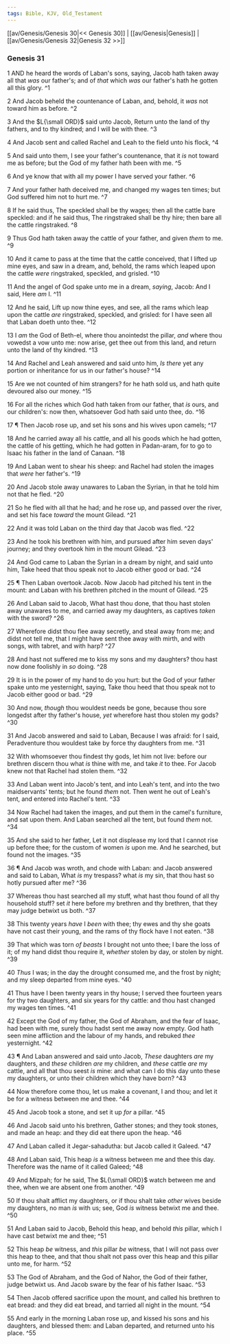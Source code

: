 ```yaml
---
tags: Bible, KJV, Old_Testament
---
```


[[av/Genesis/Genesis 30|<< Genesis 30]] | [[av/Genesis|Genesis]] | [[av/Genesis/Genesis 32|Genesis 32 >>]]

### Genesis 31

1 AND he heard the words of Laban's sons, saying, Jacob hath taken away all that _was_ our father's; and of _that_ which _was_ our father's hath he gotten all this glory. ^1

2 And Jacob beheld the countenance of Laban, and, behold, it _was_ not toward him as before. ^2

3 And the $L{\small ORD}$ said unto Jacob, Return unto the land of thy fathers, and to thy kindred; and I will be with thee. ^3

4 And Jacob sent and called Rachel and Leah to the field unto his flock, ^4

5 And said unto them, I see your father's countenance, that it _is_ not toward me as before; but the God of my father hath been with me. ^5

6 And ye know that with all my power I have served your father. ^6

7 And your father hath deceived me, and changed my wages ten times; but God suffered him not to hurt me. ^7

8 If he said thus, The speckled shall be thy wages; then all the cattle bare speckled: and if he said thus, The ringstraked shall be thy hire; then bare all the cattle ringstraked. ^8

9 Thus God hath taken away the cattle of your father, and given _them_ to me. ^9

10 And it came to pass at the time that the cattle conceived, that I lifted up mine eyes, and saw in a dream, and, behold, the rams which leaped upon the cattle _were_ ringstraked, speckled, and grisled. ^10

11 And the angel of God spake unto me in a dream, _saying_, Jacob: And I said, Here _am_ I. ^11

12 And he said, Lift up now thine eyes, and see, all the rams which leap upon the cattle _are_ ringstraked, speckled, and grisled: for I have seen all that Laban doeth unto thee. ^12

13 I _am_ the God of Beth-el, where thou anointedst the pillar, _and_ where thou vowedst a vow unto me: now arise, get thee out from this land, and return unto the land of thy kindred. ^13

14 And Rachel and Leah answered and said unto him, _Is_ _there_ yet any portion or inheritance for us in our father's house? ^14

15 Are we not counted of him strangers? for he hath sold us, and hath quite devoured also our money. ^15

16 For all the riches which God hath taken from our father, that _is_ ours, and our children's: now then, whatsoever God hath said unto thee, do. ^16

17 ¶ Then Jacob rose up, and set his sons and his wives upon camels; ^17

18 And he carried away all his cattle, and all his goods which he had gotten, the cattle of his getting, which he had gotten in Padan-aram, for to go to Isaac his father in the land of Canaan. ^18

19 And Laban went to shear his sheep: and Rachel had stolen the images that _were_ her father's. ^19

20 And Jacob stole away unawares to Laban the Syrian, in that he told him not that he fled. ^20

21 So he fled with all that he had; and he rose up, and passed over the river, and set his face _toward_ the mount Gilead. ^21

22 And it was told Laban on the third day that Jacob was fled. ^22

23 And he took his brethren with him, and pursued after him seven days' journey; and they overtook him in the mount Gilead. ^23

24 And God came to Laban the Syrian in a dream by night, and said unto him, Take heed that thou speak not to Jacob either good or bad. ^24

25 ¶ Then Laban overtook Jacob. Now Jacob had pitched his tent in the mount: and Laban with his brethren pitched in the mount of Gilead. ^25

26 And Laban said to Jacob, What hast thou done, that thou hast stolen away unawares to me, and carried away my daughters, as captives _taken_ with the sword? ^26

27 Wherefore didst thou flee away secretly, and steal away from me; and didst not tell me, that I might have sent thee away with mirth, and with songs, with tabret, and with harp? ^27

28 And hast not suffered me to kiss my sons and my daughters? thou hast now done foolishly in _so_ doing. ^28

29 It is in the power of my hand to do you hurt: but the God of your father spake unto me yesternight, saying, Take thou heed that thou speak not to Jacob either good or bad. ^29

30 And now, _though_ thou wouldest needs be gone, because thou sore longedst after thy father's house, _yet_ wherefore hast thou stolen my gods? ^30

31 And Jacob answered and said to Laban, Because I was afraid: for I said, Peradventure thou wouldest take by force thy daughters from me. ^31

32 With whomsoever thou findest thy gods, let him not live: before our brethren discern thou what _is_ thine with me, and take _it_ to thee. For Jacob knew not that Rachel had stolen them. ^32

33 And Laban went into Jacob's tent, and into Leah's tent, and into the two maidservants' tents; but he found _them_ not. Then went he out of Leah's tent, and entered into Rachel's tent. ^33

34 Now Rachel had taken the images, and put them in the camel's furniture, and sat upon them. And Laban searched all the tent, but found _them_ not. ^34

35 And she said to her father, Let it not displease my lord that I cannot rise up before thee; for the custom of women _is_ upon me. And he searched, but found not the images. ^35

36 ¶ And Jacob was wroth, and chode with Laban: and Jacob answered and said to Laban, What _is_ my trespass? what _is_ my sin, that thou hast so hotly pursued after me? ^36

37 Whereas thou hast searched all my stuff, what hast thou found of all thy household stuff? set _it_ here before my brethren and thy brethren, that they may judge betwixt us both. ^37

38 This twenty years _have_ I _been_ with thee; thy ewes and thy she goats have not cast their young, and the rams of thy flock have I not eaten. ^38

39 That which was torn _of_ _beasts_ I brought not unto thee; I bare the loss of it; of my hand didst thou require it, _whether_ stolen by day, or stolen by night. ^39

40 _Thus_ I was; in the day the drought consumed me, and the frost by night; and my sleep departed from mine eyes. ^40

41 Thus have I been twenty years in thy house; I served thee fourteen years for thy two daughters, and six years for thy cattle: and thou hast changed my wages ten times. ^41

42 Except the God of my father, the God of Abraham, and the fear of Isaac, had been with me, surely thou hadst sent me away now empty. God hath seen mine affliction and the labour of my hands, and rebuked _thee_ yesternight. ^42

43 ¶ And Laban answered and said unto Jacob, _These_ daughters _are_ my daughters, and _these_ children _are_ my children, and _these_ cattle _are_ my cattle, and all that thou seest _is_ mine: and what can I do this day unto these my daughters, or unto their children which they have born? ^43

44 Now therefore come thou, let us make a covenant, I and thou; and let it be for a witness between me and thee. ^44

45 And Jacob took a stone, and set it up _for_ a pillar. ^45

46 And Jacob said unto his brethren, Gather stones; and they took stones, and made an heap: and they did eat there upon the heap. ^46

47 And Laban called it Jegar-sahadutha: but Jacob called it Galeed. ^47

48 And Laban said, This heap _is_ a witness between me and thee this day. Therefore was the name of it called Galeed; ^48

49 And Mizpah; for he said, The $L{\small ORD}$ watch between me and thee, when we are absent one from another. ^49

50 If thou shalt afflict my daughters, or if thou shalt take _other_ wives beside my daughters, no man _is_ with us; see, God _is_ witness betwixt me and thee. ^50

51 And Laban said to Jacob, Behold this heap, and behold _this_ pillar, which I have cast betwixt me and thee; ^51

52 This heap _be_ witness, and _this_ pillar _be_ witness, that I will not pass over this heap to thee, and that thou shalt not pass over this heap and this pillar unto me, for harm. ^52

53 The God of Abraham, and the God of Nahor, the God of their father, judge betwixt us. And Jacob sware by the fear of his father Isaac. ^53

54 Then Jacob offered sacrifice upon the mount, and called his brethren to eat bread: and they did eat bread, and tarried all night in the mount. ^54

55 And early in the morning Laban rose up, and kissed his sons and his daughters, and blessed them: and Laban departed, and returned unto his place. ^55
